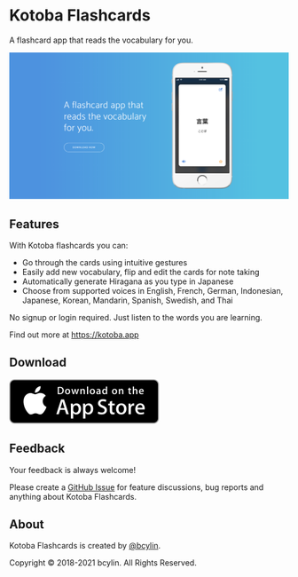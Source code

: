 # Kotoba Flashcards

A flashcard app that reads the vocabulary for you.

[![screenshot](images/screenshot-1200x630.png)](https://kotoba.app)

## Features

With Kotoba flashcards you can:

- Go through the cards using intuitive gestures
- Easily add new vocabulary, flip and edit the cards for note taking
- Automatically generate Hiragana as you type in Japanese
- Choose from supported voices in English, French, German, Indonesian, Japanese, Korean, Mandarin, Spanish, Swedish, and Thai

No signup or login required. Just listen to the words you are learning.

Find out more at <https://kotoba.app>

## Download

[![appstore](images/app-store-badge.svg)](https://itunes.apple.com/us/app/kotoba-flashcards/id1319747698)

## Feedback

Your feedback is always welcome!

Please create a [GitHub Issue](https://github.com/bcylin/KotobaFlashcards/issues/new) for feature discussions, bug reports and anything about Kotoba Flashcards.

## About

Kotoba Flashcards is created by [@bcylin](https://bcyl.in).

Copyright © 2018-2021 bcylin. All Rights Reserved.
